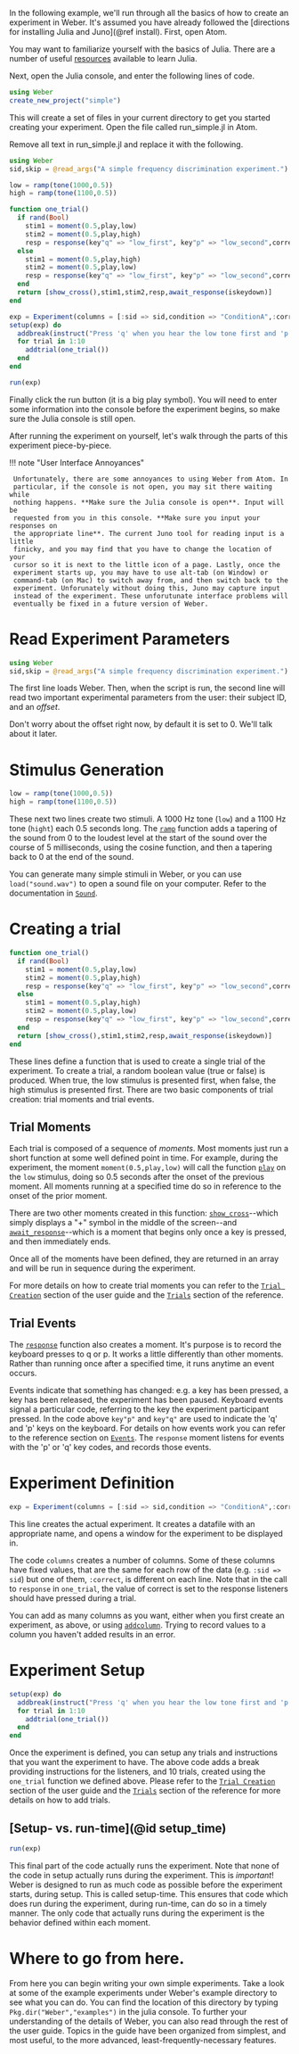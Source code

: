 In the following example, we'll run through all the basics of how to create an
experiment in Weber. It's assumed you have already followed the [directions for
installing Julia and Juno](@ref install). First, open Atom.

You may want to familiarize yourself with the basics of Julia. There are a
number of useful
[resources](http://docs.julialang.org/en/stable/manual/getting-started/#resources)
available to learn Julia.

Next, open the Julia console, and enter the following lines of code.

```julia
using Weber
create_new_project("simple")
```

This will create a set of files in your current directory to get you started
creating your experiment. Open the file called run_simple.jl in Atom.

Remove all text in run_simple.jl and replace it with the following.

```julia
using Weber
sid,skip = @read_args("A simple frequency discrimination experiment.")

low = ramp(tone(1000,0.5))
high = ramp(tone(1100,0.5))

function one_trial()
  if rand(Bool)
    stim1 = moment(0.5,play,low)
	stim2 = moment(0.5,play,high)
    resp = response(key"q" => "low_first", key"p" => "low_second",correct = "low_first")
  else
	stim1 = moment(0.5,play,high)
	stim2 = moment(0.5,play,low)
    resp = response(key"q" => "low_first", key"p" => "low_second",correct = "low_second")	
  end
  return [show_cross(),stim1,stim2,resp,await_response(iskeydown)]
end

exp = Experiment(columns = [:sid => sid,condition => "ConditionA",:correct],skip=skip)
setup(exp) do
  addbreak(instruct("Press 'q' when you hear the low tone first and 'p' otherwise."))
  for trial in 1:10
    addtrial(one_trial())
  end
end

run(exp)
```

Finally click the run button (it is a big play symbol). You will need to
enter some information into the console before the experiment begins, so make sure
the Julia console is still open.

After running the experiment on yourself, let's walk through the parts of this
experiment piece-by-piece.

!!! note "User Interface Annoyances"

     Unfortunately, there are some annoyances to using Weber from Atom. In
     particular, if the console is not open, you may sit there waiting while
     nothing happens. **Make sure the Julia console is open**. Input will be
     requested from you in this console. **Make sure you input your responses on
     the appropriate line**. The current Juno tool for reading input is a little
     finicky, and you may find that you have to change the location of your
     cursor so it is next to the little icon of a page. Lastly, once the
     experiment starts up, you may have to use alt-tab (on Window) or
     command-tab (on Mac) to switch away from, and then switch back to the
     experiment. Unforunately without doing this, Juno may capture input
     instead of the experiment. These unforutunate interface problems will
     eventually be fixed in a future version of Weber.

# Read Experiment Parameters

```julia
using Weber
sid,skip = @read_args("A simple frequency discrimination experiment.")
```

The first line loads Weber. Then, when the script is run, the second line will read two important experimental parameters from the user: their subject ID, and an *offset*.

Don't worry about the offset right now, by default it is set to 0. We'll talk about it later.

# Stimulus Generation

```julia
low = ramp(tone(1000,0.5))
high = ramp(tone(1100,0.5))
```

These next two lines create two stimuli. A 1000 Hz tone (`low`) and a 1100 Hz
tone (`hight`) each 0.5 seconds long. The [`ramp`](@ref) function adds a tapering of the
sound from 0 to the loudest level at the start of the sound over the course of 5
milliseconds, using the cosine function, and then a tapering back to 0 at the
end of the sound.

You can generate many simple stimuli in Weber, or you can use `load("sound.wav")`
to open a sound file on your computer. Refer to the documentation in
[`Sound`](sound.md).

# Creating a trial

```julia
function one_trial()
  if rand(Bool)
    stim1 = moment(0.5,play,low)
	stim2 = moment(0.5,play,high)
    resp = response(key"q" => "low_first", key"p" => "low_second",correct = "low_first")
  else
	stim1 = moment(0.5,play,high)
	stim2 = moment(0.5,play,low)
    resp = response(key"q" => "low_first", key"p" => "low_second",correct = "low_second")	
  end
  return [show_cross(),stim1,stim2,resp,await_response(iskeydown)]
end
```

These lines define a function that is used to create a single trial of the
experiment. To create a trial, a random boolean value (true or false) is
produced. When true, the low stimulus is presented first, when false, the high
stimulus is presented first. There are two basic components of trial creation:
trial moments and trial events.

## Trial Moments

Each trial is composed of a sequence of *moments*. Most moments just run a
short function at some well defined point in time. For example, during the
experiment, the moment `moment(0.5,play,low)` will call the function
[`play`](@ref) on the `low` stimulus, doing so 0.5 seconds after the onset of
the previous moment. All moments running at a specified time do so in reference
to the onset of the prior moment.

There are two other moments created in this function: [`show_cross`](@ref)--which simply
displays a "+" symbol in the middle of the screen--and
[`await_response`](@ref)--which is a moment that begins only once a key is
pressed, and then immediately ends.

Once all of the moments have been defined, they are returned in an array and
will be run in sequence during the experiment.

For more details on how to create trial moments you can refer to the
[`Trial Creation`](trial_guide.md) section of the user guide and the [`Trials`](trials.md)
section of the reference.

## Trial Events

The [`response`](@ref) function also creates a moment. It's purpose is to record
the keyboard presses to q or p. It works a little differently than other
moments. Rather than running once after a specified time, it runs anytime an
event occurs.

Events indicate that something has changed: e.g. a key has been pressed, a key
has been released, the experiment has been paused. Keyboard events signal a
particular code, referring to the key the experiment participant pressed. In the
code above `key"p"` and `key"q"` are used to indicate the 'q' and 'p' keys on
the keyboard. For details on how events work you can refer to the reference
section on [`Events`](event.md). The `response` moment listens for events with the
'p' or 'q' key codes, and records those events.

# Experiment Definition

```julia
exp = Experiment(columns = [:sid => sid,condition => "ConditionA",:correct],skip=skip) 
```

This line creates the actual experiment. It creates a datafile with an
appropriate name, and opens a window for the experiment to be displayed in.

The code `columns` creates a number of columns. Some of these columns have fixed
values, that are the same for each row of the data (e.g. `:sid => sid`) but one
of them, `:correct`, is different on each line. Note that in the call to `response` in
`one_trial`, the value of correct is set to the response listeners should have
pressed during a trial.

You can add as many columns as you want, either when you first create an
experiment, as above, or using [`addcolumn`](@ref). Trying to record values to a
column you haven't added results in an error.

# Experiment Setup

```julia
setup(exp) do
  addbreak(instruct("Press 'q' when you hear the low tone first and 'p' otherwise."))
  for trial in 1:10
    addtrial(one_trial())
  end
end
```

Once the experiment is defined, you can setup any trials and instructions that
you want the experiment to have. The above code adds a break providing
instructions for the listeners, and 10 trials, created using the `one_trial`
function we defined above. Please refer to the [`Trial Creation`](trial_guide.md) section
of the user guide and the [`Trials`](trials.md) section of the reference for more
details on how to add trials.

## [Setup- vs. run-time](@id setup_time)

```julia
run(exp)
```

This final part of the code actually runs the experiment. Note that none of the
code in setup actually runs during the experiment. This is _important_! Weber is
designed to run as much code as possible before the experiment starts, during
setup. This is called setup-time. This ensures that code which
does run during the experiment, during run-time, can do so in a timely manner. The
only code that actually runs during the experiment is the behavior defined
within each moment.

# Where to go from here.

From here you can begin writing your own simple experiments. Take a look at some
of the example experiments under Weber's example directory to see what you can
do. You can find the location of this directory by typing
`Pkg.dir("Weber","examples")` in the julia console. To further your
understanding of the details of Weber, you can also read through the rest of the
user guide. Topics in the guide have been organized from simplest, and most
useful, to the more advanced, least-frequently-necessary features.
